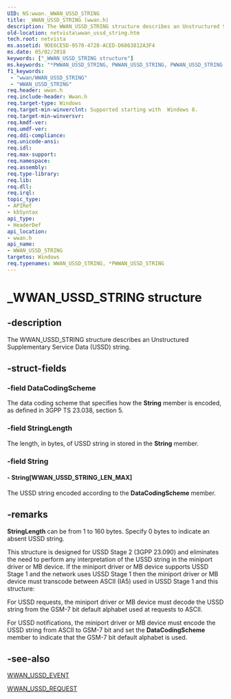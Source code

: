 ```yaml
---
UID: NS:wwan._WWAN_USSD_STRING
title: _WWAN_USSD_STRING (wwan.h)
description: The WWAN_USSD_STRING structure describes an Unstructured Supplementary Service Data (USSD) string.
old-location: netvista\wwan_ussd_string.htm
tech.root: netvista
ms.assetid: 9DE6CE5D-9570-4728-ACED-D6863812A3F4
ms.date: 05/02/2018
keywords: ["_WWAN_USSD_STRING structure"]
ms.keywords: "*PWWAN_USSD_STRING, PWWAN_USSD_STRING, PWWAN_USSD_STRING structure pointer [Network Drivers Starting with Windows Vista], WWAN_USSD_STRING, WWAN_USSD_STRING structure [Network Drivers Starting with Windows Vista], _WWAN_USSD_STRING, netvista.wwan_ussd_string, wwan/PWWAN_USSD_STRING, wwan/WWAN_USSD_STRING"
f1_keywords:
 - "wwan/WWAN_USSD_STRING"
 - "WWAN_USSD_STRING"
req.header: wwan.h
req.include-header: Wwan.h
req.target-type: Windows
req.target-min-winverclnt: Supported starting with  Windows 8.
req.target-min-winversvr: 
req.kmdf-ver: 
req.umdf-ver: 
req.ddi-compliance: 
req.unicode-ansi: 
req.idl: 
req.max-support: 
req.namespace: 
req.assembly: 
req.type-library: 
req.lib: 
req.dll: 
req.irql: 
topic_type:
- APIRef
- kbSyntax
api_type:
- HeaderDef
api_location:
- wwan.h
api_name:
- WWAN_USSD_STRING
targetos: Windows
req.typenames: WWAN_USSD_STRING, *PWWAN_USSD_STRING
---
```


# _WWAN_USSD_STRING structure


## -description


The WWAN_USSD_STRING structure describes an Unstructured Supplementary Service Data (USSD) string.


## -struct-fields




### -field DataCodingScheme

The data coding scheme that specifies how the <b>String</b> member is encoded, as defined in 3GPP TS 23.038, section 5.


### -field StringLength

The length, in bytes, of USSD string in stored in the <b>String</b> member.


### -field String

 




#### - String[WWAN_USSD_STRING_LEN_MAX]

The USSD string encoded according to the <b>DataCodingScheme</b> member.


## -remarks



<b>StringLength</b> can be from 1 to 160 bytes. Specify 0 bytes to indicate an absent USSD string.

This structure is designed for USSD Stage 2 (3GPP 23.090) and eliminates the need to perform any interpretation of the USSD string in the miniport driver or MB device. If the miniport driver or MB device supports USSD Stage 1 and the network uses USSD Stage 1 then the miniport driver or MB device must transcode between ASCII (IA5) used in USSD Stage 1 and this structure:

For USSD requests, the miniport driver or MB device must decode the USSD string from the GSM-7 bit default alphabet used at requests to ASCII.

For USSD notifications, the miniport driver or MB device must encode the USSD string from ASCII to GSM-7 bit and set the <b>DataCodingScheme</b> member to indicate that the GSM-7 bit default alphabet is used.




## -see-also




<a href="https://docs.microsoft.com/windows-hardware/drivers/ddi/wwan/ns-wwan-_wwan_ussd_event">WWAN_USSD_EVENT</a>



<a href="https://docs.microsoft.com/windows-hardware/drivers/ddi/wwan/ns-wwan-_wwan_ussd_request">WWAN_USSD_REQUEST</a>
 

 

